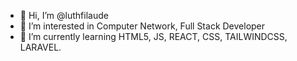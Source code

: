 - 👋 Hi, I’m @luthfilaude
- 👀 I’m interested in Computer Network, Full Stack Developer
- 🌱 I’m currently learning HTML5, JS, REACT, CSS, TAILWINDCSS, LARAVEL.

<!---
luthfilaude/luthfilaude is a ✨ special ✨ repository because its `README.md` (this file) appears on your GitHub profile.
You can click the Preview link to take a look at your changes.
--->
